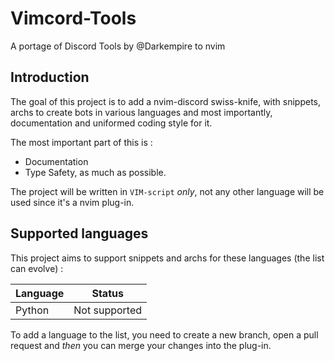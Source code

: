 # Vimcord-Tools
A portage of Discord Tools by @Darkempire to nvim

## Introduction

The goal of this project is to add a nvim-discord swiss-knife, with snippets, archs to create bots in various languages and most importantly, documentation and uniformed coding style for it.

The most important part of this is :
- Documentation
- Type Safety, as much as possible.

The project will be written in `VIM-script` *only*, not any other language will be used since it's a nvim plug-in.

## Supported languages

This project aims to support snippets and archs for these languages (the list can evolve) :

Language|Status
--------|------
Python|Not supported

To add a language to the list, you need to create a new branch, open a pull request and *then* you can merge your changes into the plug-in.
